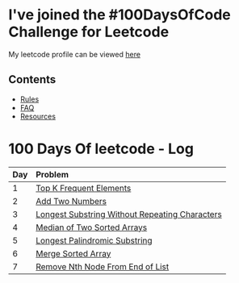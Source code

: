 # I've joined the #100DaysOfCode Challenge for Leetcode

My leetcode profile can be viewed [here](https://leetcode.com/arshad115/)

## Contents

* [Rules](rules.md)
* [FAQ](FAQ.md)
* [Resources](resources.md)

# 100 Days Of leetcode - Log

| Day  | Problem            |
| ---- | :------------------|
| 1    | [Top K Frequent Elements](./codes/2020-07-17-top-k-frequent-elements.py) |
| 2    | [Add Two Numbers](./codes/2020-07-18-add-two-numbers.py) |
| 3    | [Longest Substring Without Repeating Characters](./codes/2020-07-19-longest-substring-without-repeating-characters.py) |
| 4    | [Median of Two Sorted Arrays](./codes/2020-07-20-median-of-two-sorted-arrays.py) |
| 5    | [Longest Palindromic Substring](./codes/2020-07-21-longest-palindromic-substring.py) |
| 6    | [Merge Sorted Array](./codes/2020-07-22-merge-sorted-array.py) |
| 7    | [Remove Nth Node From End of List](./codes/2020-07-23-remove-nth-node-from-end-of-list.py) |